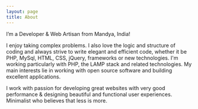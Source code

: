 ```yaml
---
layout: page
title: About
---
```


<p class="message">
  I’m a Developer & Web Artisan from Mandya, India!
</p>

 I enjoy taking complex problems. I also love the logic and structure of coding and always strive to write elegant and efficient code, whether it be PHP, MySql, HTML, CSS, jQuery, frameworks or new technologies. 
 I'm working particularly with PHP, the LAMP stack and related technologies. My main interests lie in working with open source software and building excellent applications.

 I work with passion for developing great websites with very good performance & designing beautiful and functional user experiences.
 Minimalist who believes that less is more.

<!-- Learn more and contribute on [GitHub](https://github.com/poole).
 
## Setup

Some fun facts about the setup of this project include:

* Built for [Jekyll](http://jekyllrb.com)
* Developed on GitHub and hosted for free on [GitHub Pages](https://pages.github.com)
* Coded with [Sublime Text 2](http://sublimetext.org), an amazing code editor
* Designed and developed while listening to music like [Blood Bros Trilogy](https://soundcloud.com/maddecent/sets/blood-bros-series)

Have questions or suggestions? Feel free to [open an issue on GitHub](https://github.com/poole/issues/new) or [ask me on Twitter](https://twitter.com/mdo).

Thanks for reading!-->